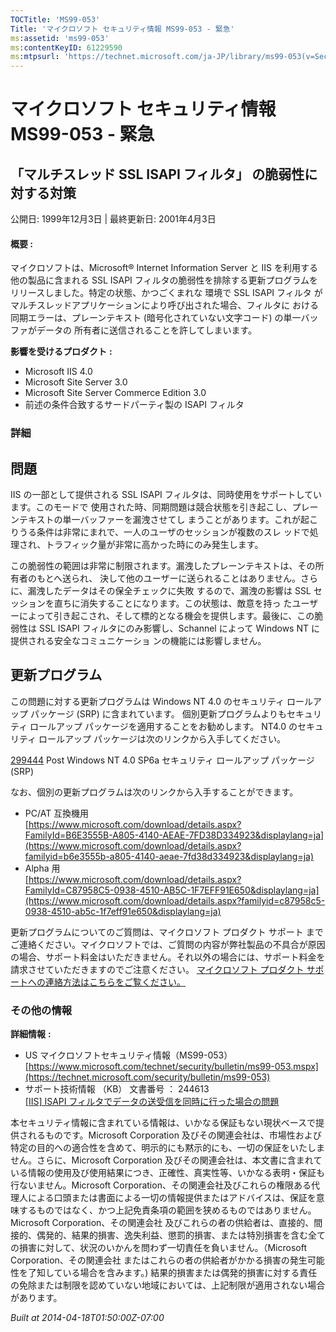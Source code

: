 ```yaml
---
TOCTitle: 'MS99-053'
Title: 'マイクロソフト セキュリティ情報 MS99-053 - 緊急'
ms:assetid: 'ms99-053'
ms:contentKeyID: 61229590
ms:mtpsurl: 'https://technet.microsoft.com/ja-JP/library/ms99-053(v=Security.10)'
---
```


マイクロソフト セキュリティ情報 MS99-053 - 緊急
===============================================

「マルチスレッド SSL ISAPI フィルタ」 の脆弱性に対する対策
----------------------------------------------------------

公開日: 1999年12月3日 | 最終更新日: 2001年4月3日

#### 概要 :

マイクロソフトは、Microsoft® Internet Information Server と IIS を利用する他の製品に含まれる SSL ISAPI フィルタの脆弱性を排除する更新プログラムをリリースしました。特定の状態、かつごくまれな 環境で SSL ISAPI フィルタ がマルチスレッドアプリケーションにより呼び出された場合、フィルタに おける同期エラーは、プレーンテキスト (暗号化されていない文字コード) の単一バッファがデータの 所有者に送信されることを許してしまいます。

**影響を受けるプロダクト** **:**

-   Microsoft IIS 4.0
-   Microsoft Site Server 3.0
-   Microsoft Site Server Commerce Edition 3.0
-   前述の条件合致するサードパーティ製の ISAPI フィルタ

### 詳細

問題
----

<span></span>
IIS の一部として提供される SSL ISAPI フィルタは、同時使用をサポートしています。このモードで 使用された時、同期問題は競合状態を引き起こし、プレーンテキストの単一バッファーを漏洩させてし まうことがあります。これが起こりうる条件は非常にまれで、一人のユーザのセッションが複数のスレ ッドで処理され、トラフィック量が非常に高かった時にのみ発生します。

この脆弱性の範囲は非常に制限されます。漏洩したプレーンテキストは、その所有者のもとへ送られ、 決して他のユーザーに送られることはありません。さらに、漏洩したデータはその保全チェックに失敗 するので、漏洩の影響は SSL セッションを直ちに消失することになります。この状態は、敵意を持っ たユーザーによって引き起こされ、そして標的となる機会を提供します。最後に、この脆弱性は SSL ISAPI フィルタにのみ影響し、Schannel によって Windows NT に提供される安全なコミュニケーショ ンの機能には影響しません。

更新プログラム
--------------

<span></span>
この問題に対する更新プログラムは Windows NT 4.0 のセキュリティ ロールアップ パッケージ (SRP) に含まれています。
個別更新プログラムよりもセキュリティ ロールアップ パッケージを適用することをお勧めします。
NT4.0 のセキュリティ ロールアップ パッケージは次のリンクから入手してください。

[299444](https://support.microsoft.com/kb/299444) Post Windows NT 4.0 SP6a セキュリティ ロールアップ パッケージ (SRP)

なお、個別の更新プログラムは次のリンクから入手することができます。

-   PC/AT 互換機用  
    [https://www.microsoft.com/download/details.aspx?FamilyId=B6E3555B-A805-4140-AEAE-7FD38D334923&displaylang=ja](https://www.microsoft.com/download/details.aspx?familyid=b6e3555b-a805-4140-aeae-7fd38d334923&displaylang=ja)
-   Alpha 用  
    [https://www.microsoft.com/download/details.aspx?FamilyId=C87958C5-0938-4510-AB5C-1F7EFF91E650&displaylang=ja](https://www.microsoft.com/download/details.aspx?familyid=c87958c5-0938-4510-ab5c-1f7eff91e650&displaylang=ja)

更新プログラムについてのご質問は、マイクロソフト プロダクト サポート までご連絡ください。マイクロソフトでは、ご質問の内容が弊社製品の不具合が原因の場合、サポート料金はいただきません。それ以外の場合には、サポート料金を請求させていただきますのでご注意ください。
[マイクロソフト プロダクト サポートへの連絡方法はこちらをご覧ください。](https://www.microsoft.com/japan/security/support/patchqa.mspx)

### その他の情報

**詳細情報** **:**

-   US マイクロソフトセキュリティ情報（MS99-053）  
    [https://www.microsoft.com/technet/security/bulletin/ms99-053.mspx](https://technet.microsoft.com/security/bulletin/ms99-053)
-   サポート技術情報 （KB） 文書番号 ： 244613  
    [\[IIS\] ISAPI フィルタでデータの送受信を同時に行った場合の問題](https://support.microsoft.com/kb/244613)

本セキュリティ情報に含まれている情報は、いかなる保証もない現状ベースで提供されるものです。Microsoft Corporation 及びその関連会社は、市場性および特定の目的への適合性を含めて、明示的にも黙示的にも、一切の保証をいたしません。さらに、Microsoft Corporation 及びその関連会社は、本文書に含まれている情報の使用及び使用結果につき、正確性、真実性等、いかなる表明・保証も行ないません。Microsoft Corporation、その関連会社及びこれらの権限ある代理人による口頭または書面による一切の情報提供またはアドバイスは、保証を意味するものではなく、かつ上記免責条項の範囲を狭めるものではありません。Microsoft Corporation、その関連会社 及びこれらの者の供給者は、直接的、間接的、偶発的、結果的損害、逸失利益、懲罰的損害、または特別損害を含む全ての損害に対して、状況のいかんを問わず一切責任を負いません。（Microsoft Corporation、その関連会社 またはこれらの者の供給者がかかる損害の発生可能性を了知している場合を含みます。) 結果的損害または偶発的損害に対する責任の免除または制限を認めていない地域においては、上記制限が適用されない場合があります。

*Built at 2014-04-18T01:50:00Z-07:00*